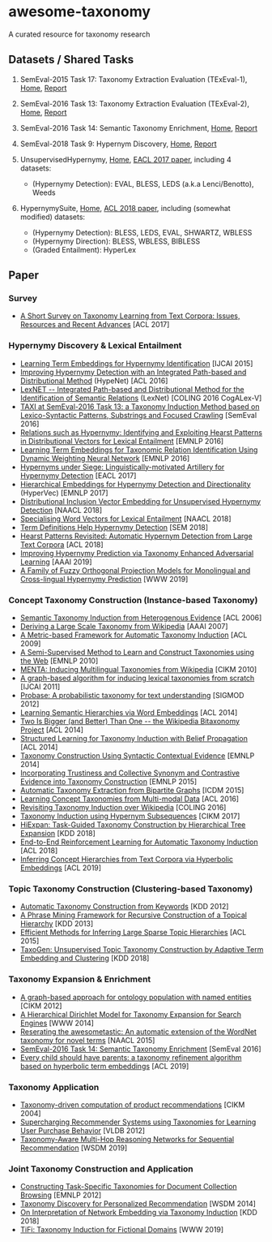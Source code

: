 # awesome-taxonomy
A curated resource for taxonomy research


## Datasets / Shared Tasks

1. SemEval-2015 Task 17: Taxonomy Extraction Evaluation (TExEval-1), [Home](http://alt.qcri.org/semeval2015/task17/), [Report](http://aclweb.org/anthology/S15-2151)

2. SemEval-2016 Task 13: Taxonomy Extraction Evaluation (TExEval-2), [Home](http://alt.qcri.org/semeval2016/task13/), [Report](http://www.aclweb.org/anthology/S16-1168)

3. SemEval-2016 Task 14: Semantic Taxonomy Enrichment, [Home](http://alt.qcri.org/semeval2016/task14/), [Report](https://www.aclweb.org/anthology/S16-1169)

4. SemEval-2018 Task 9: Hypernym Discovery, [Home](https://competitions.codalab.org/competitions/17119), [Report](http://aclweb.org/anthology/S18-1115)

5. UnsupervisedHypernymy, [Home](https://github.com/vered1986/UnsupervisedHypernymy), [EACL 2017 paper](https://www.aclweb.org/anthology/E17-1007), including 4 datasets:

	* (Hypernymy Detection): EVAL, BLESS, LEDS (a.k.a Lenci/Benotto), Weeds

6. HypernymySuite, [Home](https://github.com/facebookresearch/hypernymysuite), [ACL 2018 paper](https://www.aclweb.org/anthology/P18-2057), including (somewhat modified) datasets: 
	
	* (Hypernymy Detection): BLESS, LEDS, EVAL, SHWARTZ, WBLESS
	* (Hypernymy Direction): BLESS, WBLESS, BIBLESS
	* (Graded Entailment):  HyperLex


## Paper


### Survey

- [A Short Survey on Taxonomy Learning from Text Corpora: Issues, Resources and Recent Advances](http://aclweb.org/anthology/D17-1123) \[ACL 2017\]


### Hypernymy  Discovery & Lexical Entailment

- [Learning Term Embeddings for Hypernymy Identification](https://www.ijcai.org/Proceedings/15/Papers/200.pdf) [IJCAI 2015]
- [Improving Hypernymy Detection with an Integrated Path-based and Distributional Method](https://www.aclweb.org/anthology/P16-1226) (HypeNet) \[ACL 2016\] 
- [LexNET -- Integrated Path-based and Distributional Method for the Identification of Semantic Relations](https://www.aclweb.org/anthology/W16-5310) (LexNet) \[COLING 2016 CogALex-V\]
- [TAXI at SemEval-2016 Task 13: a Taxonomy Induction Method based on Lexico-Syntactic Patterns, Substrings and Focused Crawling](https://www.aclweb.org/anthology/S16-1206) [SemEval 2016]
- [Relations such as Hypernymy: Identifying and Exploiting Hearst Patterns in Distributional Vectors for Lexical Entailment](https://aclweb.org/anthology/D16-1234) \[EMNLP 2016\]
- [Learning Term Embeddings for Taxonomic Relation Identification Using Dynamic Weighting Neural Network](https://www.aclweb.org/anthology/D16-1039) [EMNLP 2016]
- [Hypernyms under Siege: Linguistically-motivated Artillery for Hypernymy Detection](https://www.aclweb.org/anthology/E17-1007) \[EACL 2017\]
- [Hierarchical Embeddings for Hypernymy Detection and Directionality](https://aclweb.org/anthology/papers/D/D17/D17-1022/) (HyperVec) \[EMNLP 2017\]
- [Distributional Inclusion Vector Embedding for Unsupervised Hypernymy Detection](https://www.aclweb.org/anthology/N18-1045) \[NAACL 2018\]
- [Specialising Word Vectors for Lexical Entailment](https://www.aclweb.org/anthology/N18-1103) \[NAACL 2018\]
- [Term Definitions Help Hypernymy Detection](https://www.aclweb.org/anthology/S18-2025) \[SEM 2018\]
- [Hearst Patterns Revisited: Automatic Hypernym Detection from Large Text Corpora](https://www.aclweb.org/anthology/P18-2057) \[ACL 2018\]
- [Improving Hypernymy Prediction via Taxonomy Enhanced Adversarial Learning](https://chywang.github.io/papers/aaai2019.pdf) \[AAAI 2019\]
- [A Family of Fuzzy Orthogonal Projection Models for Monolingual and Cross-lingual Hypernymy Prediction](https://chywang.github.io/papers/www2019.pdf) \[WWW 2019\]


### Concept Taxonomy Construction (Instance-based Taxonomy)

- [Semantic Taxonomy Induction from Heterogenous Evidence](http://aclweb.org/anthology/P06-1101) \[ACL 2006\]
- [Deriving a Large Scale Taxonomy from Wikipedia](https://pdfs.semanticscholar.org/c360/b473ae80b715c5b725c592b6ab04fd4ac430.pdf) \[AAAI 2007\]
- [A Metric-based Framework for Automatic Taxonomy Induction](http://aclweb.org/anthology/P09-1031) \[ACL 2009\]
- [A Semi-Supervised Method to Learn and Construct Taxonomies using the Web](http://aclweb.org/anthology/D10-1108) \[EMNLP 2010\]
- [MENTA: Inducing Multilingual Taxonomies from Wikipedia](http://gerard.demelo.org/papers/demelo-menta-cikm2010.pdf) \[CIKM 2010\]
- [A graph-based algorithm for inducing lexical taxonomies from scratch](https://www.ijcai.org/Proceedings/11/Papers/313.pdf) \[IJCAI 2011\]
- [Probase: A probabilistic taxonomy for text understanding](https://www.microsoft.com/en-us/research/wp-content/uploads/2012/05/paper.pdf) \[SIGMOD 2012\]
- [Learning Semantic Hierarchies via Word Embeddings](https://www.aclweb.org/anthology/P14-1113) [ACL 2014]
- [Two Is Bigger (and Better) Than One -- the Wikipedia Bitaxonomy Project](http://aclweb.org/anthology/P14-1089) \[ACL 2014\]
- [Structured Learning for Taxonomy Induction with Belief Propagation](http://aclweb.org/anthology/P14-1098) \[ACL 2014\]
- [Taxonomy Construction Using Syntactic Contextual Evidence](http://aclweb.org/anthology/D14-1088) \[EMNLP 2014\]
- [Incorporating Trustiness and Collective Synonym and Contrastive Evidence into Taxonomy Construction](http://aclweb.org/anthology/D15-1117) \[EMNLP 2015\]
- [Automatic Taxonomy Extraction from Bipartite Graphs](https://ieeexplore.ieee.org/document/7373326) [ICDM 2015]
- [Learning Concept Taxonomies from Multi-modal Data](http://aclweb.org/anthology/P16-1169) \[ACL 2016\]
- [Revisiting Taxonomy Induction over Wikipedia](http://www.aclweb.org/anthology/C16-1217) \[COLING 2016\]
- [Taxonomy Induction using Hypernym Subsequences](https://arxiv.org/pdf/1704.07626.pdf) \[CIKM 2017\] 
- [HiExpan: Task-Guided Taxonomy Construction by Hierarchical Tree Expansion](http://hanj.cs.illinois.edu/pdf/kdd18_jshen.pdf) \[KDD 2018\]
- [End-to-End Reinforcement Learning for Automatic Taxonomy Induction](http://aclweb.org/anthology/P18-1229) \[ACL 2018\]
- [Inferring Concept Hierarchies from Text Corpora via Hyperbolic Embeddings](https://arxiv.org/pdf/1902.00913.pdf) \[ACL 2019\]

### Topic Taxonomy Construction (Clustering-based Taxonomy)

- [Automatic Taxonomy Construction from Keywords](http://cgcad.thss.tsinghua.edu.cn/shixia/publications/brt/paper.pdf) \[KDD 2012\]
- [A Phrase Mining Framework for Recursive Construction of a Topical Hierarchy](https://uofi.app.box.com/v/kdd13-cathy) \[KDD 2013\]
- [Efficient Methods for Inferring Large Sparse Topic Hierarchies](http://aclweb.org/anthology/P15-1075) \[ACL 2015\]
- [TaxoGen: Unsupervised Topic Taxonomy Construction by Adaptive Term Embedding and Clustering](http://hanj.cs.illinois.edu/pdf/kdd18_czhang.pdf) \[KDD 2018\]

### Taxonomy Expansion & Enrichment

- [A graph-based approach for ontology population with named entities](https://dl.acm.org/citation.cfm?doid=2396761.2396807) \[CIKM 2012\]
- [A Hierarchical Dirichlet Model for Taxonomy Expansion for Search Engines](http://yichang-cs.com/yahoo/www14_local.pdf) \[WWW 2014\]
- [Reserating the awesometastic: An automatic extension of the WordNet taxonomy for novel terms](https://www.aclweb.org/anthology/N15-1169) \[NAACL 2015\]
- [SemEval-2016 Task 14: Semantic Taxonomy Enrichment](https://www.aclweb.org/anthology/S16-1169) \[SemEval 2016\]
- [Every child should have parents: a taxonomy refinement algorithm based on hyperbolic term embeddings](https://arxiv.org/pdf/1906.02002.pdf) \[ACL 2019\]

### Taxonomy Application

- [Taxonomy-driven computation of product recommendations](http://citeseerx.ist.psu.edu/viewdoc/download?doi=10.1.1.90.3304&rep=rep1&type=pdf) \[CIKM 2004\]
- [Supercharging Recommender Systems using Taxonomies for Learning User Purchase Behavior](https://arxiv.org/abs/1207.0136) \[VLDB 2012\] 
- [Taxonomy-Aware Multi-Hop Reasoning Networks for Sequential Recommendation](https://dl.acm.org/citation.cfm?id=3290972) \[WSDM 2019\] 


### Joint Taxonomy Construction and Application

- [Constructing Task-Specific Taxonomies for Document Collection Browsing](http://aclweb.org/anthology/D12-1117) \[EMNLP 2012\]
- [Taxonomy Discovery for Personalized Recommendation](https://ai.google/research/pubs/pub42499) \[WSDM 2014\]
- [On Interpretation of Network Embedding via Taxonomy Induction](http://www.public.asu.edu/~jundongl/paper/KDD18_Network_Embedding_Interpretation.pdf) \[KDD 2018\]
- [TiFi: Taxonomy Induction for Fictional Domains](https://arxiv.org/pdf/1901.10263.pdf) \[WWW 2019\]
